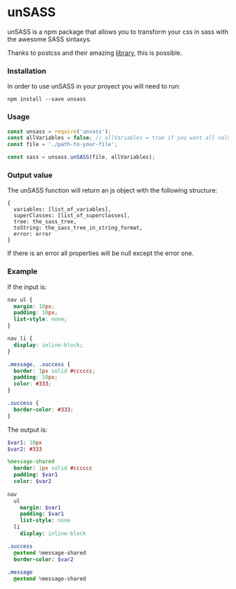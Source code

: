 # unSASS
unSASS is a npm package that allows you to transform your css in sass with the awesome SASS sintaxys.

Thanks to postcss and their amazing [library](https://github.com/postcss/postcss), this is possible.

### Installation
In order to use unSASS in your proyect you will need to run:
```
npm install --save unsass
```

### Usage
```js
const unsass = require('unsass');
const allVariables = false; // allVariables = true if you want all values as variables 
const file = './path-to-your-file';

const sass = unsass.unSASS(file, allVariables);
```

### Output value
The unSASS function will return an js object with the following structure:
```
{
  variables: [list_of_variables],
  superClasses: [list_of_superclasses],
  tree: the_sass_tree,
  toString: the_sass_tree_in_string_format,
  error: error
}
```
If there is an error all properties will be null except the error one.

### Example
If the input is:
```css
nav ul {
  margin: 10px;
  padding: 10px;
  list-style: none;
}

nav li {
  display: inline-block;
}

.message, .success {
  border: 1px solid #cccccc;
  padding: 10px;
  color: #333;
}

.success {
  border-color: #333;
}
```
The output is:
```sass
$var1: 10px
$var2: #333

%message-shared
  border: 1px solid #cccccc
  padding: $var1
  color: $var2
  
nav
  ul
    margin: $var1
    padding: $var1
    list-style: none
  li
    display: inline-block

.success 
  @extend %message-shared
  border-color: $var2
  
.message
  @extend %message-shared
```
